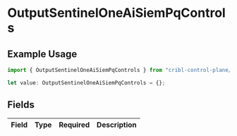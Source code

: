 # OutputSentinelOneAiSiemPqControls

## Example Usage

```typescript
import { OutputSentinelOneAiSiemPqControls } from "cribl-control-plane/models/operations";

let value: OutputSentinelOneAiSiemPqControls = {};
```

## Fields

| Field       | Type        | Required    | Description |
| ----------- | ----------- | ----------- | ----------- |